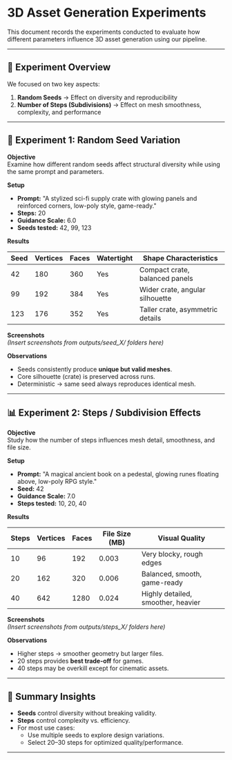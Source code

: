 # 3D Asset Generation Experiments

This document records the experiments conducted to evaluate how different parameters influence 3D asset generation using our pipeline.

---

## 🎯 Experiment Overview

We focused on two key aspects:

1. **Random Seeds** → Effect on diversity and reproducibility  
2. **Number of Steps (Subdivisions)** → Effect on mesh smoothness, complexity, and performance  

---

## 🎲 Experiment 1: Random Seed Variation

**Objective**  
Examine how different random seeds affect structural diversity while using the same prompt and parameters.

**Setup**  
- **Prompt:** "A stylized sci-fi supply crate with glowing panels and reinforced corners, low-poly style, game-ready."  
- **Steps:** 20  
- **Guidance Scale:** 6.0  
- **Seeds tested:** 42, 99, 123  

**Results**

| Seed | Vertices | Faces | Watertight | Shape Characteristics |
|------|----------|-------|------------|------------------------|
| 42   | 180      | 360   | Yes        | Compact crate, balanced panels |
| 99   | 192      | 384   | Yes        | Wider crate, angular silhouette |
| 123  | 176      | 352   | Yes        | Taller crate, asymmetric details |

**Screenshots**  
*(Insert screenshots from outputs/seed_X/ folders here)*

**Observations**  
- Seeds consistently produce **unique but valid meshes**.  
- Core silhouette (crate) is preserved across runs.  
- Deterministic → same seed always reproduces identical mesh.  

---

## 📊 Experiment 2: Steps / Subdivision Effects

**Objective**  
Study how the number of steps influences mesh detail, smoothness, and file size.

**Setup**  
- **Prompt:** "A magical ancient book on a pedestal, glowing runes floating above, low-poly RPG style."  
- **Seed:** 42  
- **Guidance Scale:** 7.0  
- **Steps tested:** 10, 20, 40  

**Results**

| Steps | Vertices | Faces | File Size (MB) | Visual Quality |
|-------|----------|-------|----------------|----------------|
| 10    | 96       | 192   | 0.003          | Very blocky, rough edges |
| 20    | 162      | 320   | 0.006          | Balanced, smooth, game-ready |
| 40    | 642      | 1280  | 0.024          | Highly detailed, smoother, heavier |

**Screenshots**  
*(Insert screenshots from outputs/steps_X/ folders here)*

**Observations**  
- Higher steps → smoother geometry but larger files.  
- 20 steps provides **best trade-off** for games.  
- 40 steps may be overkill except for cinematic assets.  

---

## 📝 Summary Insights

- **Seeds** control diversity without breaking validity.  
- **Steps** control complexity vs. efficiency.  
- For most use cases:  
  - Use multiple seeds to explore design variations.  
  - Select 20–30 steps for optimized quality/performance.  

---

